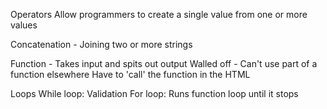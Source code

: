 Operators
	Allow programmers to create a single value from one or more values
	
Concatenation - Joining two or more strings

Function - Takes input and spits out output
	Walled off - Can't use part of a function elsewhere
	Have to 'call' the function in the HTML
	
Loops
	While loop: Validation
	For loop: Runs function loop until it stops
